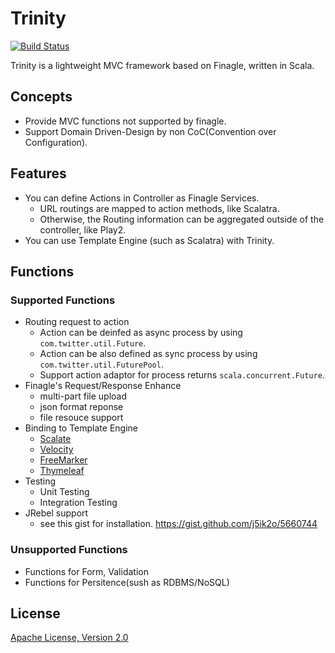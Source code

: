 # Trinity

[![Build Status](https://travis-ci.org/sisioh/trinity.png?branch=develop)](https://travis-ci.org/sisioh/trinity)

Trinity is a lightweight MVC framework based on Finagle, written in Scala.

## Concepts
- Provide MVC functions not supported by finagle.
- Support Domain Driven-Design by non CoC(Convention over Configuration).

## Features
- You can define Actions in Controller as Finagle Services.
  - URL routings are mapped to action methods, like Scalatra.
  - Otherwise, the Routing information can be aggregated outside of the controller, like Play2.
- You can use Template Engine (such as Scalatra) with Trinity.

## Functions
### Supported Functions
- Routing request to action
  - Action can be deinfed as async process by using `com.twitter.util.Future`.
  - Action can be also defined as sync process by using `com.twitter.util.FuturePool`.
  - Support action adaptor for process returns `scala.concurrent.Future`.
- Finagle's Request/Response Enhance
  - multi-part file upload
  - json format reponse
  - file resouce support
- Binding to Template Engine
  - [Scalate](http://scalate.fusesource.org/)
  - [Velocity](http://velocity.apache.org/)
  - [FreeMarker](http://freemarker.org/)
  - [Thymeleaf](http://www.thymeleaf.org/)
- Testing
  - Unit Testing
  - Integration Testing
- JRebel support
  - see this gist for installation. https://gist.github.com/j5ik2o/5660744

### Unsupported Functions
- Functions for Form, Validation 
- Functions for Persitence(sush as RDBMS/NoSQL)

## License
[Apache License, Version 2.0](http://www.apache.org/licenses/LICENSE-2.0.html)

